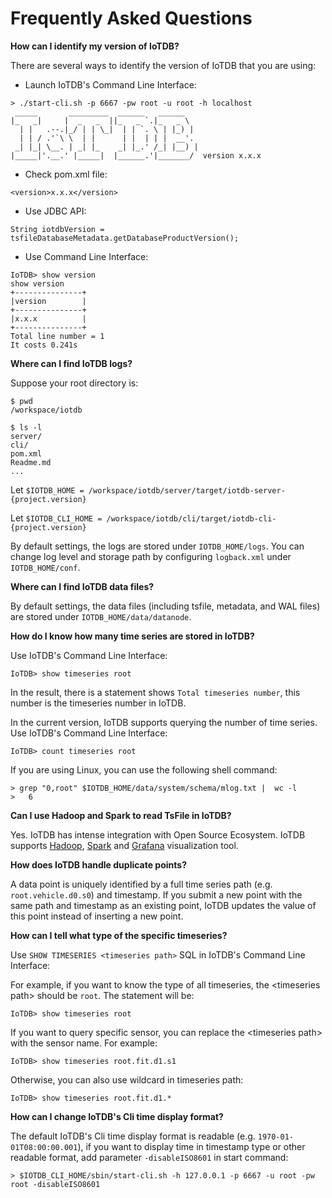 <!--

    Licensed to the Apache Software Foundation (ASF) under one
    or more contributor license agreements.  See the NOTICE file
    distributed with this work for additional information
    regarding copyright ownership.  The ASF licenses this file
    to you under the Apache License, Version 2.0 (the
    "License"); you may not use this file except in compliance
    with the License.  You may obtain a copy of the License at
    
        http://www.apache.org/licenses/LICENSE-2.0
    
    Unless required by applicable law or agreed to in writing,
    software distributed under the License is distributed on an
    "AS IS" BASIS, WITHOUT WARRANTIES OR CONDITIONS OF ANY
    KIND, either express or implied.  See the License for the
    specific language governing permissions and limitations
    under the License.

-->

# Frequently Asked Questions

**How can I identify my version of IoTDB?**

There are several ways to identify the version of IoTDB that you are using:

* Launch IoTDB's Command Line Interface:

```
> ./start-cli.sh -p 6667 -pw root -u root -h localhost
 _____       _________  ______   ______    
|_   _|     |  _   _  ||_   _ `.|_   _ \   
  | |   .--.|_/ | | \_|  | | `. \ | |_) |  
  | | / .'`\ \  | |      | |  | | |  __'.  
 _| |_| \__. | _| |_    _| |_.' /_| |__) | 
|_____|'.__.' |_____|  |______.'|_______/  version x.x.x
```

* Check pom.xml file:

```
<version>x.x.x</version>
```

* Use JDBC API:

```
String iotdbVersion = tsfileDatabaseMetadata.getDatabaseProductVersion();
```

* Use Command Line Interface:

```
IoTDB> show version
show version
+---------------+
|version        |
+---------------+
|x.x.x          |
+---------------+
Total line number = 1
It costs 0.241s
```

**Where can I find IoTDB logs?**

Suppose your root directory is:

```
$ pwd
/workspace/iotdb

$ ls -l
server/
cli/
pom.xml
Readme.md
...
```

Let `$IOTDB_HOME = /workspace/iotdb/server/target/iotdb-server-{project.version}`

Let `$IOTDB_CLI_HOME = /workspace/iotdb/cli/target/iotdb-cli-{project.version}`

By default settings, the logs are stored under ```IOTDB_HOME/logs```. You can change log level and storage path by configuring ```logback.xml``` under ```IOTDB_HOME/conf```.

**Where can I find IoTDB data files?**

By default settings, the data files (including tsfile, metadata, and WAL files) are stored under ```IOTDB_HOME/data/datanode```.

**How do I know how many time series are stored in IoTDB?**

Use IoTDB's Command Line Interface:

```
IoTDB> show timeseries root
```

In the result, there is a statement shows `Total timeseries number`, this number is the timeseries number in IoTDB.

In the current version, IoTDB supports querying the number of time series. Use IoTDB's Command Line Interface:

```
IoTDB> count timeseries root
```

If you are using Linux, you can use the following shell command:

```
> grep "0,root" $IOTDB_HOME/data/system/schema/mlog.txt |  wc -l
>   6
```

**Can I use Hadoop and Spark to read TsFile in IoTDB?**

Yes. IoTDB has intense integration with Open Source Ecosystem. IoTDB supports [Hadoop](https://github.com/apache/iotdb/tree/master/hadoop), [Spark](https://github.com/apache/iotdb/tree/master/spark) and [Grafana](https://github.com/apache/iotdb/tree/master/grafana) visualization tool.

**How does IoTDB handle duplicate points?**

A data point is uniquely identified by a full time series path (e.g. ```root.vehicle.d0.s0```) and timestamp. If you submit a new point with the same path and timestamp as an existing point, IoTDB updates the value of this point instead of inserting a new point. 

**How can I tell what type of the specific timeseries?**

Use ```SHOW TIMESERIES <timeseries path>``` SQL in IoTDB's Command Line Interface:

For example, if you want to know the type of all timeseries, the \<timeseries path> should be `root`. The statement will be:

```
IoTDB> show timeseries root
```

If you want to query specific sensor, you can replace the \<timeseries path> with the sensor name. For example:

```
IoTDB> show timeseries root.fit.d1.s1
```

Otherwise, you can also use wildcard in timeseries path:

```
IoTDB> show timeseries root.fit.d1.*
```

**How can I change IoTDB's Cli time display format?**

The default IoTDB's Cli time display format is readable (e.g. ```1970-01-01T08:00:00.001```), if you want to display time in timestamp type or other readable format, add parameter ```-disableISO8601``` in start command:

```
> $IOTDB_CLI_HOME/sbin/start-cli.sh -h 127.0.0.1 -p 6667 -u root -pw root -disableISO8601
```

